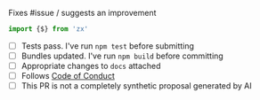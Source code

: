 <!-- It's a good idea to open an issue first for discussion. -->

Fixes #issue / suggests an improvement

<!-- Usage demo -->
```ts
import {$} from 'zx'

```

- [ ] Tests pass. I've run `npm test` before submitting
- [ ] Bundles updated. I've run `npm build` before committing
- [ ] Appropriate changes to `docs` attached
- [ ] Follows [Code of Conduct](https://github.com/google/zx?tab=coc-ov-file)
- [ ] This PR is not a completely synthetic proposal generated by AI
